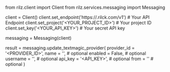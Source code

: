 from rilz.client import Client
from rilz.services.messaging import Messaging

client = Client()
client.set_endpoint('https://<REGION>.rilck.com/v1') # Your API Endpoint
client.set_project('<YOUR_PROJECT_ID>') # Your project ID
client.set_key('<YOUR_API_KEY>') # Your secret API key

messaging = Messaging(client)

result = messaging.update_textmagic_provider(
    provider_id = '<PROVIDER_ID>',
    name = '<NAME>', # optional
    enabled = False, # optional
    username = '<USERNAME>', # optional
    api_key = '<API_KEY>', # optional
    from = '<FROM>' # optional
)

